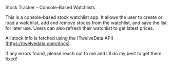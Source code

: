 Stock Tracker - Console-Based Watchlists

This is a console-based stock watchlist app. It allows the user to create or load a watchlist, 
add and remove stocks from the watchlist, and save the list for later use. Users can also
refresh their watchlist to get latest prices. 

All stock info is fetched using the (TwelveData API)[https://twelvedata.com/docs]. 

If any errors found, please reach out to me and I'll do my best to get them fixed!